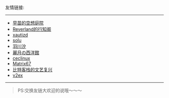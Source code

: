 友情链接:
  

-----------
  
  
* [早苗的空想庭院](http://www.kochiya.me)
* [Reverland的行知阁](http://reverland.org/)
* [xautjzd](http://xautjzd.github.io/)
* [solu](http://solupro.org/)
* [羽川汐](http://lovejiani.com/blog/)
* [麗月の西洋館](http://blog.hcg.im/)
* [ceclinux](http://www.ceclinux.org/)
* [Matrix67](http://www.matrix67.com/blog/)
* [比特客栈的文艺复兴](http://bitinn.net/)
* [v2ex](http://www.v2ex.com/?r=KotiyaSanae)

----------------

>PS:交换友链大欢迎的说哦～～～
